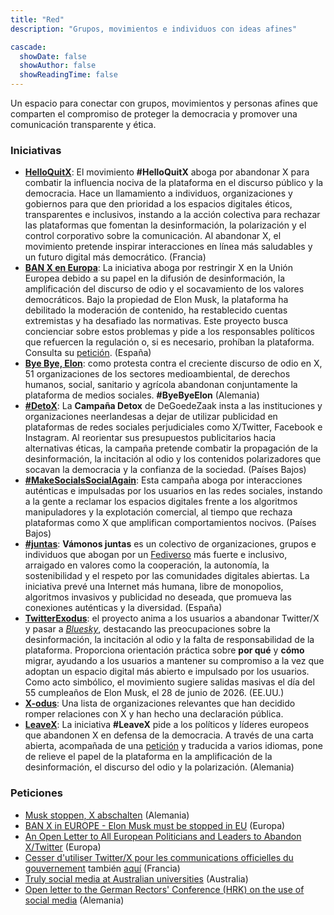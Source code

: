 ```yaml
---
title: "Red"
description: "Grupos, movimientos e individuos con ideas afines"

cascade:
  showDate: false
  showAuthor: false
  showReadingTime: false
---
```


Un espacio para conectar con grupos, movimientos y personas afines que comparten el compromiso de proteger la democracia y promover una comunicación transparente y ética.

### Iniciativas

* [**HelloQuitX**](https://www.helloquitx.com): El movimiento **#HelloQuitX** aboga por abandonar X para combatir la influencia nociva de la plataforma en el discurso público y la democracia. Hace un llamamiento a individuos, organizaciones y gobiernos para que den prioridad a los espacios digitales éticos, transparentes e inclusivos, instando a la acción colectiva para rechazar las plataformas que fomentan la desinformación, la polarización y el control corporativo sobre la comunicación. Al abandonar X, el movimiento pretende inspirar interacciones en línea más saludables y un futuro digital más democrático. (Francia)
* [**BAN X en Europa**](https://ban-x-in.eu): La iniciativa aboga por restringir X en la Unión Europea debido a su papel en la difusión de desinformación, la amplificación del discurso de odio y el socavamiento de los valores democráticos. Bajo la propiedad de Elon Musk, la plataforma ha debilitado la moderación de contenido, ha restablecido cuentas extremistas y ha desafiado las normativas. Este proyecto busca concienciar sobre estos problemas y pide a los responsables políticos que refuercen la regulación o, si es necesario, prohíban la plataforma. Consulta su [petición](https://www.change.org/p/ban-x-in-europe-elon-musk-must-be-stopped-in-eu). (España)
* [**Bye Bye, Elon**](https://byebyeelon.de): como protesta contra el creciente discurso de odio en X, 51 organizaciones de los sectores medioambiental, de derechos humanos, social, sanitario y agrícola abandonan conjuntamente la plataforma de medios sociales. **#ByeByeElon** (Alemania)
* [**#DetoX**](https://campagnes.degoedezaak.org/campaigns/detox): La **Campaña Detox** de DeGoedeZaak insta a las instituciones y organizaciones neerlandesas a dejar de utilizar publicidad en plataformas de redes sociales perjudiciales como X/Twitter, Facebook e Instagram. Al reorientar sus presupuestos publicitarios hacia alternativas éticas, la campaña pretende combatir la propagación de la desinformación, la incitación al odio y los contenidos polarizadores que socavan la democracia y la confianza de la sociedad. (Países Bajos)
* [**#MakeSocialsSocialAgain**](https://makesocialssocialagain.nl): Esta campaña aboga por interacciones auténticas e impulsadas por los usuarios en las redes sociales, instando a la gente a reclamar los espacios digitales frente a los algoritmos manipuladores y la explotación comercial, al tiempo que rechaza plataformas como X que amplifican comportamientos nocivos. (Países Bajos)
* [**#juntas**](https://vamonosjuntas.org): **Vámonos juntas** es un colectivo de organizaciones, grupos e individuos que abogan por un [Fediverso](https://es.wikipedia.org/wiki/Fediverso) más fuerte e inclusivo, arraigado en valores como la cooperación, la autonomía, la sostenibilidad y el respeto por las comunidades digitales abiertas. La iniciativa prevé una Internet más humana, libre de monopolios, algoritmos invasivos y publicidad no deseada, que promueva las conexiones auténticas y la diversidad. (España)
* [**TwitterExodus**](https://www.twitterexodus.org): el proyecto anima a los usuarios a abandonar Twitter/X y pasar a [_Bluesky_](https://bsky.app/profile/thetwitterexodus.bsky.social), destacando las preocupaciones sobre la desinformación, la incitación al odio y la falta de responsabilidad de la plataforma. Proporciona orientación práctica sobre **por qué** y **cómo** migrar, ayudando a los usuarios a mantener su compromiso a la vez que adoptan un espacio digital más abierto e impulsado por los usuarios. Como acto simbólico, el movimiento sugiere salidas masivas el día del 55 cumpleaños de Elon Musk, el 28 de junio de 2026. (EE.UU.)
* [**X-odus**](https://github.com/ccamara/X-odus): Una lista de organizaciones relevantes que han decidido romper relaciones con X y han hecho una declaración pública.
* [**LeaveX**](/about): La iniciativa **#LeaveX** pide a los políticos y líderes europeos que abandonen X en defensa de la democracia. A través de una carta abierta, acompañada de una [petición](https://openpetition.eu/leavex) y traducida a varios idiomas, pone de relieve el papel de la plataforma en la amplificación de la desinformación, el discurso del odio y la polarización. (Alemania)

### Peticiones
* [Musk stoppen, X abschalten](https://aktion.campact.de/weact/musk-stoppen/teilnehmen?bucket=20250109-waeb-hv-elon-musk-stoppen-aktive-abos) (Alemania)
* [BAN X in EUROPE - Elon Musk must be stopped in EU](https://www.change.org/p/ban-x-in-europe-elon-musk-must-be-stopped-in-eu) (Europa)
* [An Open Letter to All European Politicians and Leaders to Abandon X/Twitter](https://openpetition.eu/leavex) (Europa)
* [Cesser d'utiliser Twitter/X pour les communications officielles du gouvernement](https://politipet.fr/2610) también [aquí](https://petitions.assemblee-nationale.fr/initiatives/i-2610) (Francia)
* [Truly social media at Australian universities](https://www.openpetition.org/au/petition/online/truly-social-media-at-australian-universities) (Australia)
* [Open letter to the German Rectors' Conference (HRK) on the use of social media](https://www.openpetition.de/petition/online/open-letter-to-the-german-rectors-conference-hrk-on-the-use-of-social-media) (Alemania)

